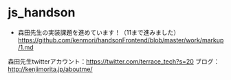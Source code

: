 # js_handson
* 森田先生の実装課題を進めています！（11まで進みました）
https://github.com/kenmori/handsonFrontend/blob/master/work/markup/1.md


森田先生twitterアカウント：https://twitter.com/terrace_tech?s=20
ブログ：http://kenjimorita.jp/aboutme/
